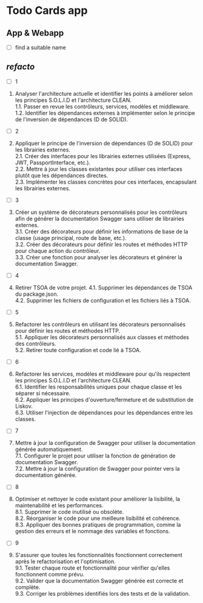 # Todo Cards app

## App & Webapp  
- [ ] find a suitable name

## ***refacto***
- [ ] 1
1. Analyser l'architecture actuelle et identifier les points à améliorer selon les principes S.O.L.I.D et l'architecture CLEAN.  
1.1. Passer en revue les contrôleurs, services, modèles et middleware.  
1.2. Identifier les dépendances externes à implémenter selon le principe de l'inversion de dépendances (D de SOLID).

- [ ] 2
2. Appliquer le principe de l'inversion de dépendances (D de SOLID) pour les librairies externes.  
2.1. Créer des interfaces pour les librairies externes utilisées (Express, JWT, PassportInterface, etc.).  
2.2. Mettre à jour les classes existantes pour utiliser ces interfaces plutôt que les dépendances directes.  
2.3. Implémenter les classes concrètes pour ces interfaces, encapsulant les librairies externes.  

- [ ] 3
3. Créer un système de décorateurs personnalisés pour les contrôleurs afin de générer la documentation Swagger sans utiliser de librairies externes.  
3.1. Créer des décorateurs pour définir les informations de base de la classe (usage principal, route de base, etc.).  
3.2. Créer des décorateurs pour définir les routes et méthodes HTTP pour chaque action du contrôleur.  
3.3. Créer une fonction pour analyser les décorateurs et générer la documentation Swagger.  

- [ ] 4
4. Retirer TSOA de votre projet. 
4.1. Supprimer les dépendances de TSOA du package.json.  
4.2. Supprimer les fichiers de configuration et les fichiers liés à TSOA.  

- [ ] 5
5. Refactorer les contrôleurs en utilisant les décorateurs personnalisés pour définir les routes et méthodes HTTP.  
5.1. Appliquer les décorateurs personnalisés aux classes et méthodes des contrôleurs.  
5.2. Retirer toute configuration et code lié à TSOA.  

- [ ] 6
6. Refactorer les services, modèles et middleware pour qu'ils respectent les principes S.O.L.I.D et l'architecture CLEAN.  
6.1. Identifier les responsabilités uniques pour chaque classe et les séparer si nécessaire.   
6.2. Appliquer les principes d'ouverture/fermeture et de substitution de Liskov.  
6.3. Utiliser l'injection de dépendances pour les dépendances entre les classes.  

- [ ] 7
7. Mettre à jour la configuration de Swagger pour utiliser la documentation générée automatiquement.  
7.1. Configurer le projet pour utiliser la fonction de génération de documentation Swagger.  
7.2. Mettre à jour la configuration de Swagger pour pointer vers la documentation générée.  

- [ ] 8
8. Optimiser et nettoyer le code existant pour améliorer la lisibilité, la maintenabilité et les performances.  
8.1. Supprimer le code inutilisé ou obsolète.  
8.2. Réorganiser le code pour une meilleure lisibilité et cohérence.  
8.3. Appliquer des bonnes pratiques de programmation, comme la gestion des erreurs et le nommage des variables et fonctions.  

- [ ] 9
9. S'assurer que toutes les fonctionnalités fonctionnent correctement après le refactorisation et l'optimisation.  
9.1. Tester chaque route et fonctionnalité pour vérifier qu'elles fonctionnent comme prévu.  
9.2. Valider que la documentation Swagger générée est correcte et complète.  
9.3. Corriger les problèmes identifiés lors des tests et de la validation.